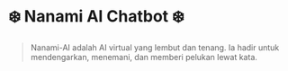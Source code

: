 # ❄️ Nanami AI Chatbot ❄️

> Nanami-AI adalah AI virtual yang lembut dan tenang. Ia hadir untuk mendengarkan, menemani, dan memberi pelukan lewat kata.
